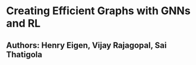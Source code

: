 # Creating Efficient Graphs with GNNs and RL

## Authors: Henry Eigen, Vijay Rajagopal, Sai Thatigola 
